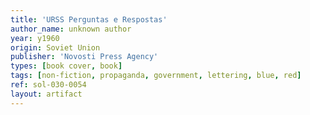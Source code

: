 ```yaml
---
title: 'URSS Perguntas e Respostas'
author_name: unknown author
year: y1960
origin: Soviet Union
publisher: 'Novosti Press Agency'
types: [book cover, book]
tags: [non-fiction, propaganda, government, lettering, blue, red]
ref: sol-030-0054
layout: artifact
---
```

